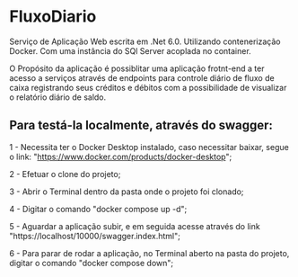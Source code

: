 # FluxoDiario

Serviço de Aplicação Web escrita em .Net 6.0.
Utilizando contenerização Docker.
Com uma instância do SQl Server acoplada no container.

O Propósito da aplicação é possiblitar uma aplicação frotnt-end a ter acesso a serviços através de endpoints para controle diário de fluxo de caixa registrando seus créditos e débitos com a possibilidade de visualizar o relatório diário de saldo.

## Para testá-la localmente, através do swagger:

 1 - Necessita ter o Docker Desktop instalado, caso necessitar baixar, segue o link: "https://www.docker.com/products/docker-desktop";
 
 2 - Efetuar o clone do projeto;
 
 3 - Abrir o Terminal dentro da pasta onde o projeto foi clonado;
 
 4 - Digitar o comando "docker compose up -d";
 
 5 - Aguardar a aplicação subir, e em seguida acesse através do link "https://localhost/10000/swagger.index.html";
 
 6 - Para parar de rodar a aplicação, no Terminal aberto na pasta do projeto, digitar o comando "docker compose down";
